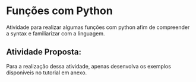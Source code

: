 
# Funções com Python

Atividade para realizar algumas funções com python afim de compreender a syntax e familiarizar com a linguagem.

## Atividade Proposta:
Para a realização dessa atividade, apenas desenvolva os exemplos disponíveis no tutorial em anexo.


